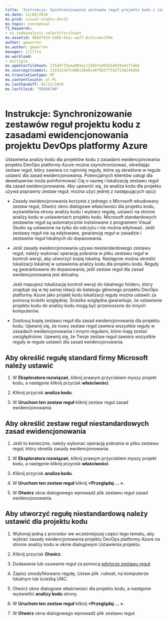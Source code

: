 ```yaml
---
title: 'Instrukcje: Synchronizowanie zestawów reguł projektu kodu z zasadami ewidencjonowania projektu zespołowego'
ms.date: 11/04/2016
ms.prod: visual-studio-dev15
ms.topic: conceptual
f1_keywords:
- vs.codeanalysis.selecttfsruleset
ms.assetid: 9b02f934-2db6-41ec-aaff-9c31ceec2f04
author: gewarren
ms.author: gewarren
manager: jillfra
ms.workload:
- multiple
ms.openlocfilehash: 275d4ff2eea093acc226b7e491b5d429a41f7a64
ms.sourcegitcommit: 2193323efc608118e0ce6f6b2ff532f158245d56
ms.translationtype: MT
ms.contentlocale: pl-PL
ms.lasthandoff: 01/25/2019
ms.locfileid: "55036748"
---
```

# <a name="how-to-synchronize-code-project-rule-sets-with-an-azure-devops-project-check-in-policy"></a>Instrukcje: Synchronizowanie zestawów reguł projektu kodu z zasadami ewidencjonowania projektu DevOps platformy Azure

Ustawienia analizy kodu dla projektów kodu z zasadami ewidencjonowania projektu DevOps platformy Azure można zsynchronizować, określając zestaw reguł, który zawiera co najmniej reguły, które są określone w regule ustawić dla zasad ewidencjonowania. Potencjalnych klientów usługi dla deweloperów może poinformować Cię o nazwę i lokalizację zestawu reguł dla zasad ewidencjonowania. Aby upewnić się, że analiza kodu dla projektu używa poprawny zestaw reguł, można użyć jednej z następujących opcji:

-   Zasady ewidencjonowania korzysta z jednego z Microsoft wbudowany zestaw reguł, Otwórz okno dialogowe właściwości dla projektu kodu, wyświetlenia strony analizy kodu i wybierz regułę, ustawić na stronie analizy kodu w ustawieniach projektu kodu. Microsoft standardowych zestawów reguł są automatycznie instalowane z programem Visual Studio są ustawione na tylko do odczytu i nie można edytować. Jeśli zestawy reguł nie są edytowane, gwarancję reguł w zasadzie i zestawów reguł lokalnych do dopasowania.

-   Jeśli zasady ewidencjonowania używa niestandardowego zestawu reguł, należy wykonać operację pobrania w pliku zestawu reguł w kontroli wersji, aby utworzyć kopię lokalną. Następnie można określić lokalizacji lokalnej w ustawienia analizy kodu dla projektu kodu. Reguły są gwarantowane do dopasowania, jeśli zestaw reguł dla zasad ewidencjonowania jest aktualny.

     Jeśli mapujesz lokalizację kontroli wersji do lokalnego folderu, który znajduje się w tej samej relacji do katalogu głównego projektu DevOps platformy Azure jako projekt kodu lokalizacji reguły można ustawić za pomocą ścieżki względnej. Ścieżka względna gwarantuje, że ustawienie projektu kodu do analizy kodu mogą być przenoszone do innych komputerów.

-   Dostosuj kopię zestawu reguł dla zasad ewidencjonowania dla projektu kodu. Upewnij się, że nowy zestaw reguł zawiera wszystkie reguły w zasadach ewidencjonowania i innymi regułami, które mają zostać uwzględnione. Upewnij się, że Twoje zestaw reguł zawiera wszystkie reguły w regule ustawić dla zasad ewidencjonowania.

## <a name="to-specify-a-microsoft-standard-rule-set"></a>Aby określić regułę standard firmy Microsoft należy ustawić

1.  W **Eksploratora rozwiązań**, kliknij prawym przyciskiem myszy projekt kodu, a następnie kliknij przycisk **właściwości**.

2.  Kliknij przycisk **analiza kodu**.

3.  W **Uruchom ten zestaw reguł** kliknij zestaw reguł zasad ewidencjonowania.

## <a name="to-specify-a-custom-check-in-policy-rule-set"></a>Aby określić zestaw reguł niestandardowych zasad ewidencjonowania

1.  Jeśli to konieczne, należy wykonać operację pobrania w pliku zestawu reguł, który określa zasady ewidencjonowania.

2.  W **Eksploratora rozwiązań**, kliknij prawym przyciskiem myszy projekt kodu, a następnie kliknij przycisk **właściwości**.

3.  Kliknij przycisk **analiza kodu**.

4.  W **Uruchom ten zestaw reguł** kliknij  **\<Przeglądaj … >**.

5.  W **Otwórz** okna dialogowego wprowadź plik zestawu reguł zasad ewidencjonowania.

## <a name="to-create-a-custom-rule-set-for-a-code-project"></a>Aby utworzyć regułę niestandardową należy ustawić dla projektu kodu

1.  Wykonaj jedną z procedur we wcześniejszej części tego tematu, aby wybrać zasady ewidencjonowania projektu DevOps platformy Azure na stronie analizy kodu w oknie dialogowym Ustawienia projektu.

2.  Kliknij przycisk **Otwórz**.

3.  Dodawanie lub usuwanie reguł za pomocą [edytorze zestawu reguł](../code-quality/working-in-the-code-analysis-rule-set-editor.md).

4.  Zapisz zmodyfikowano regułę, Ustaw plik .ruleset, na komputerze lokalnym lub ścieżką UNC.

5.  Otwórz okno dialogowe właściwości dla projektu kodu, a następnie wyświetlić **analizy kodu** strony.

6.  W **Uruchom ten zestaw reguł** kliknij  **\<Przeglądaj … >**.

7.  W **Otwórz** okna dialogowego wprowadź plik zestawu reguł.